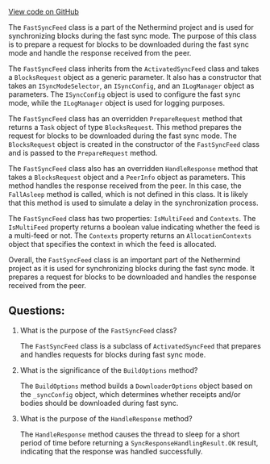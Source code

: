 [View code on GitHub](https://github.com/nethermindeth/nethermind/Nethermind.Synchronization/Blocks/FastSyncFeed.cs)

The `FastSyncFeed` class is a part of the Nethermind project and is used for synchronizing blocks during the fast sync mode. The purpose of this class is to prepare a request for blocks to be downloaded during the fast sync mode and handle the response received from the peer. 

The `FastSyncFeed` class inherits from the `ActivatedSyncFeed` class and takes a `BlocksRequest` object as a generic parameter. It also has a constructor that takes an `ISyncModeSelector`, an `ISyncConfig`, and an `ILogManager` object as parameters. The `ISyncConfig` object is used to configure the fast sync mode, while the `ILogManager` object is used for logging purposes. 

The `FastSyncFeed` class has an overridden `PrepareRequest` method that returns a `Task` object of type `BlocksRequest`. This method prepares the request for blocks to be downloaded during the fast sync mode. The `BlocksRequest` object is created in the constructor of the `FastSyncFeed` class and is passed to the `PrepareRequest` method. 

The `FastSyncFeed` class also has an overridden `HandleResponse` method that takes a `BlocksRequest` object and a `PeerInfo` object as parameters. This method handles the response received from the peer. In this case, the `FallAsleep` method is called, which is not defined in this class. It is likely that this method is used to simulate a delay in the synchronization process. 

The `FastSyncFeed` class has two properties: `IsMultiFeed` and `Contexts`. The `IsMultiFeed` property returns a boolean value indicating whether the feed is a multi-feed or not. The `Contexts` property returns an `AllocationContexts` object that specifies the context in which the feed is allocated. 

Overall, the `FastSyncFeed` class is an important part of the Nethermind project as it is used for synchronizing blocks during the fast sync mode. It prepares a request for blocks to be downloaded and handles the response received from the peer.
## Questions: 
 1. What is the purpose of the `FastSyncFeed` class?
    
    The `FastSyncFeed` class is a subclass of `ActivatedSyncFeed` that prepares and handles requests for blocks during fast sync mode.

2. What is the significance of the `BuildOptions` method?
    
    The `BuildOptions` method builds a `DownloaderOptions` object based on the `_syncConfig` object, which determines whether receipts and/or bodies should be downloaded during fast sync.

3. What is the purpose of the `HandleResponse` method?
    
    The `HandleResponse` method causes the thread to sleep for a short period of time before returning a `SyncResponseHandlingResult.OK` result, indicating that the response was handled successfully.